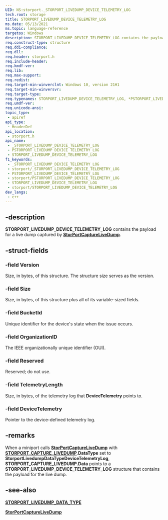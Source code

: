 ```yaml
---
UID: NS:storport._STORPORT_LIVEDUMP_DEVICE_TELEMETRY_LOG
tech.root: storage
title: STORPORT_LIVEDUMP_DEVICE_TELEMETRY_LOG
ms.date: 05/13/2021
ms.topic: language-reference
targetos: Windows
description: STORPORT_LIVEDUMP_DEVICE_TELEMETRY_LOG contains the payload for a live dump captured by StorPortCaptureLiveDump.
req.construct-type: structure
req.ddi-compliance: 
req.dll: 
req.header: storport.h
req.include-header: 
req.kmdf-ver: 
req.lib: 
req.max-support: 
req.redist: 
req.target-min-winverclnt: Windows 10, version 21H1
req.target-min-winversvr: 
req.target-type: 
req.typenames: STORPORT_LIVEDUMP_DEVICE_TELEMETRY_LOG, *PSTORPORT_LIVEDUMP_DEVICE_TELEMETRY_LOG
req.umdf-ver: 
req.unicode-ansi: 
topic_type:
 - apiref
api_type:
 - HeaderDef
api_location:
 - storport.h
api_name:
 - _STORPORT_LIVEDUMP_DEVICE_TELEMETRY_LOG
 - PSTORPORT_LIVEDUMP_DEVICE_TELEMETRY_LOG
 - STORPORT_LIVEDUMP_DEVICE_TELEMETRY_LOG
f1_keywords:
 - _STORPORT_LIVEDUMP_DEVICE_TELEMETRY_LOG
 - storport/_STORPORT_LIVEDUMP_DEVICE_TELEMETRY_LOG
 - PSTORPORT_LIVEDUMP_DEVICE_TELEMETRY_LOG
 - storport/PSTORPORT_LIVEDUMP_DEVICE_TELEMETRY_LOG
 - STORPORT_LIVEDUMP_DEVICE_TELEMETRY_LOG
 - storport/STORPORT_LIVEDUMP_DEVICE_TELEMETRY_LOG
dev_langs:
 - c++
---
```


## -description

**STORPORT_LIVEDUMP_DEVICE_TELEMETRY_LOG** contains the payload for a live dump captured by [**StorPortCaptureLiveDump**](nf-storport-storportcapturelivedump.md).

## -struct-fields

### -field Version

Size, in bytes, of this structure. The structure size serves as the version.

### -field Size

Size, in bytes, of this structure plus all of its variable-sized fields.

### -field BucketId

Unique identifier for the device's state when the issue occurs.

### -field OrganizationID

The IEEE organizationally unique identifier (OUI).

### -field Reserved

Reserved; do not use.

### -field TelemetryLength

Size, in bytes, of the telemetry log that **DeviceTelemetry** points to.

### -field DeviceTelemetry

Pointer to the device-defined telemetry log.

## -remarks

When a miniport calls [**StorPortCaptureLiveDump**](nf-storport-storportcapturelivedump.md) with [**STORPORT_CAPTURE_LIVEDUMP**](ns-storport-storport_capture_livedump.md).**DataType** set to **StorportLivedumpDataTypeDeviceTelemetryLog**,  **STORPORT_CAPTURE_LIVEDUMP.Data** points to a **STORPORT_LIVEDUMP_DEVICE_TELEMETRY_LOG** structure that contains the payload for the live dump.

## -see-also

[**STORPORT_LIVEDUMP_DATA_TYPE**](ne-storport-storport_livedump_data_type.md)

[**StorPortCaptureLiveDump**](nf-storport-storportcapturelivedump.md)
